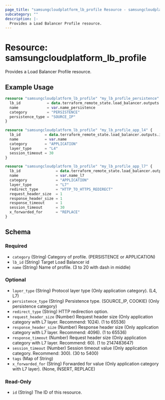 ```yaml
---
page_title: "samsungcloudplatform_lb_profile Resource - samsungcloudplatform"
subcategory: ""
description: |-
  Provides a Load Balancer Profile resource.
---
```


# Resource: samsungcloudplatform_lb_profile

Provides a Load Balancer Profile resource.


## Example Usage

```terraform
resource "samsungcloudplatform_lb_profile" "my_lb_profile_persistence" {
  lb_id            = data.terraform_remote_state.load_balancer.outputs.id
  name             = var.name_persistence
  category         = "PERSISTENCE"
  persistence_type = "SOURCE_IP"
}

resource "samsungcloudplatform_lb_profile" "my_lb_profile_app_l4" {
  lb_id           = data.terraform_remote_state.load_balancer.outputs.id
  name            = var.name
  category        = "APPLICATION"
  layer_type      = "L4"
  session_timeout = 30
}

resource "samsungcloudplatform_lb_profile" "my_lb_profile_app_l7" {
  lb_id                = data.terraform_remote_state.load_balancer.outputs.id
  name                 = var.name_l7
  category             = "APPLICATION"
  layer_type           = "L7"
  redirect_type        = "HTTP_TO_HTTPS_REDIRECT"
  request_header_size  = 1
  response_header_size = 1
  response_timeout     = 1
  session_timeout      = 30
  x_forwarded_for      = "REPLACE"
}
```

<!-- schema generated by tfplugindocs -->
## Schema

### Required

- `category` (String) Category of profile. (PERSISTENCE or APPLICATION)
- `lb_id` (String) Target Load Balancer id
- `name` (String) Name of profile. (3 to 20 with dash in middle)

### Optional

- `layer_type` (String) Protocol layer type (Only application category). (L4, L7)
- `persistence_type` (String) Persistence type. (SOURCE_IP, COOKIE) (Only persistence category)
- `redirect_type` (String) HTTP redirection option.
- `request_header_size` (Number) Request header size (Only application category with L7 layer. Recommend: 1024). (1 to 65536)
- `response_header_size` (Number) Response header size (Only application category with L7 layer. Recommend: 4096). (1 to 65536)
- `response_timeout` (Number) Request header size (Only application category with L7 layer. Recommend: 60). (1 to 2147483647)
- `session_timeout` (Number) Session timeout value (Only application category. Recommend: 300). (30 to 5400)
- `tags` (Map of String)
- `x_forwarded_for` (String) Forwarded for value (Only application category with L7 layer). (None, INSERT, REPLACE)

### Read-Only

- `id` (String) The ID of this resource.



